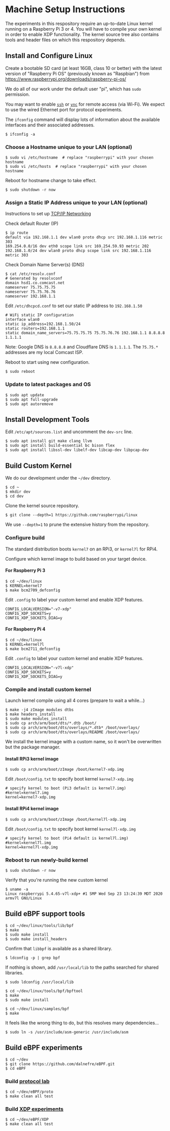 # Machine Setup Instructions

The experiments in this respository require an up-to-date Linux kernel running on a Raspberry Pi 3 or 4.
You will have to compile your own kernel in order to enable XDP functionality.
The kernel source tree also contains tools and header files on which this respository depends.

## Install and Configure Linux

Create a bootable SD card (at least 16GB, class 10 or better)
with the latest version of "Raspberry Pi OS" (previously known as "Raspbian")
from https://www.raspberrypi.org/downloads/raspberry-pi-os/

We do all of our work under the default user "pi", which has `sudo` permission.

You may want to enable
[`ssh`](https://www.raspberrypi.org/documentation/remote-access/ssh/README.md)
or 
[`vnc`](https://www.raspberrypi.org/documentation/remote-access/vnc/README.md)
for remote access (via Wi-Fi).
We expect to use the wired Ethernet port for protocol experiments.

The `ifconfig` command will display lots of information about the available interfaces and their associated addresses.

```
$ ifconfig -a
```

### Choose a Hostname unique to your LAN (optional)

```
$ sudo vi /etc/hostname  # replace "raspberrypi" with your chosen hostname
$ sudo vi /etc/hosts  # replace "raspberrypi" with your chosen hostname
```

Reboot for hostname change to take effect.
```
$ sudo shutdown -r now
```

### Assign a Static IP Address unique to your LAN (optional)

Instructions to set up
[TCP/IP Networking](http://raspberrypi.org/documentation/configuration/tcpip/)

Check default Router (IP)
```
$ ip route
default via 192.168.1.1 dev wlan0 proto dhcp src 192.168.1.116 metric 303
169.254.0.0/16 dev eth0 scope link src 169.254.59.93 metric 202
192.168.1.0/24 dev wlan0 proto dhcp scope link src 192.168.1.116 metric 303
```

Check Domain Name Server(s) (DNS)
```
$ cat /etc/resolv.conf
# Generated by resolvconf
domain hsd1.co.comcast.net
nameserver 75.75.75.75
nameserver 75.75.76.76
nameserver 192.168.1.1
```

Edit `/etc/dhcpcd.conf` to set our static IP address to `192.168.1.50`
```
# WiFi static IP configuration
interface wlan0
static ip_address=192.168.1.50/24
static routers=192.168.1.1
static domain_name_servers=75.75.75.75 75.75.76.76 192.168.1.1 8.8.8.8 1.1.1.1
```

Note: Google DNS is `8.8.8.8` and Cloudflare DNS is `1.1.1.1`.
The `75.75.*` addresses are my local Comcast ISP.

Reboot to start using new configuration.
```
$ sudo reboot
```

### Update to latest packages and OS

```
$ sudo apt update
$ sudo apt full-upgrade
$ sudo apt autoremove
```

## Install Development Tools

Edit `/etc/apt/sources.list` and uncomment the `dev-src` line.

```
$ sudo apt install git make clang llvm
$ sudo apt install build-essential bc bison flex
$ sudo apt install libssl-dev libelf-dev libcap-dev libpcap-dev
```

## Build Custom Kernel

We do our development under the `~/dev` directory.

```
$ cd ~
$ mkdir dev
$ cd dev
```

Clone the kernel source repository.

```
$ git clone --depth=1 https://github.com/raspberrypi/linux
```

We use `--depth=1` to prune the extensive history from the repository.

### Configure build

The standard distribution boots `kernel7` on an RPi3, or `kernel7l` for RPi4.

Configure which kernel image to build based on your target device.

#### For Raspberry Pi 3

```
$ cd ~/dev/linux
$ KERNEL=kernel7
$ make bcm2709_defconfig
```

Edit `.config` to label your custom kernel and enable XDP features.

```
CONFIG_LOCALVERSION="-v7-xdp"
CONFIG_XDP_SOCKETS=y
CONFIG_XDP_SOCKETS_DIAG=y
```

#### For Raspberry Pi 4

```
$ cd ~/dev/linux
$ KERNEL=kernel7l
$ make bcm2711_defconfig
```

Edit `.config` to label your custom kernel and enable XDP features.

```
CONFIG_LOCALVERSION="-v7l-xdp"
CONFIG_XDP_SOCKETS=y
CONFIG_XDP_SOCKETS_DIAG=y
```

### Compile and install custom kernel

Launch kernel compile using all 4 cores (prepare to wait a while...)

```
$ make -j4 zImage modules dtbs
$ make headers_install
$ sudo make modules_install
$ sudo cp arch/arm/boot/dts/*.dtb /boot/
$ sudo cp arch/arm/boot/dts/overlays/*.dtb* /boot/overlays/
$ sudo cp arch/arm/boot/dts/overlays/README /boot/overlays/
```

We install the kernel image with a custom name, so it won't be overwritten but the package manager.

#### Install RPi3 kernel image

```
$ sudo cp arch/arm/boot/zImage /boot/kernel7-xdp.img
```

Edit `/boot/config.txt` to specify boot kernel `kernel7-xdp.img`

```
# specify kernel to boot (Pi3 default is kernel7.img)
#kernel=kernel7.img
kernel=kernel7-xdp.img
```

#### Install RPi4 kernel image

```
$ sudo cp arch/arm/boot/zImage /boot/kernel7l-xdp.img
```

Edit `/boot/config.txt` to specify boot kernel `kernel7l-xdp.img`

```
# specify kernel to boot (Pi4 default is kernel7l.img)
#kernel=kernel7l.img
kernel=kernel7l-xdp.img
```

### Reboot to run newly-build kernel

```
$ sudo shutdown -r now
```

Verify that you're running the new custom kernel

```
$ uname -a
Linux raspberrypi 5.4.65-v7l-xdp+ #1 SMP Wed Sep 23 13:24:39 MDT 2020 armv7l GNU/Linux
```

## Build eBPF support tools

```
$ cd ~/dev/linux/tools/lib/bpf
$ make
$ sudo make install
$ sudo make install_headers
```

Confirm that `libbpf` is available as a shared library.
```
$ ldconfig -p | grep bpf
```
If nothing is shown,
add `/usr/local/lib` to the paths searched for shared libraries.
```
$ sudo ldconfig /usr/local/lib
```

```
$ cd ~/dev/linux/tools/bpf/bpftool
$ make
$ sudo make install
```

```
$ cd ~/dev/linux/samples/bpf
$ make
```

It feels like the wrong thing to do, but this resolves many dependencies...

```
$ sudo ln -s /usr/include/asm-generic /usr/include/asm
```

## Build eBPF experiments

```
$ cd ~/dev
$ git clone https://github.com/dalnefre/eBPF.git
$ cd eBPF
```

### Build [protocol lab](proto/README.md)

```
$ cd ~/dev/eBPF/proto
$ make clean all test
```


### Build [XDP experiments](XDP/README.md)

```
$ cd ~/dev/eBPF/XDP
$ make clean all test
```
